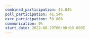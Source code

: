 ```yaml
---
combined_participation: 43.04%
poll_participation: 41.54%
exec_participation: 50.00%
communication: 0%
start_date: 2022-08-29T00:00:00.000Z
---
```

